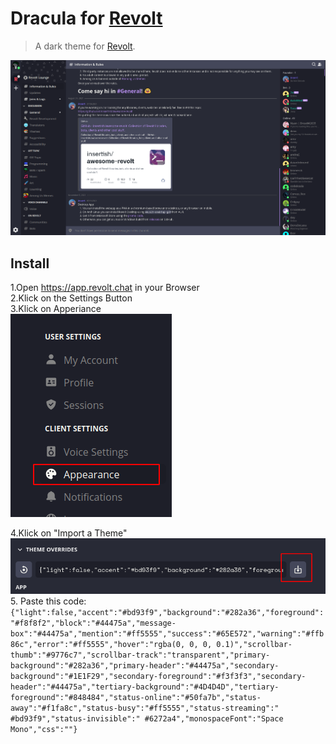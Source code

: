 # Dracula for [Revolt](https://revolt.chat)

> A dark theme for [Revolt](https://revolt.chat).

![Screenshot](./screenshot.png)

## Install

1.Open https://app.revolt.chat in your Browser  
2.Klick on the Settings Button  
3.Klick on Apperiance  
![Screenshot](./settings.png)

4.Klick on "Import a Theme"  
![Screenshot](./importtheme.png)  
5. Paste this code:  
`{"light":false,"accent":"#bd93f9","background":"#282a36","foreground":"#f8f8f2","block":"#44475a","message-box":"#44475a","mention":"#ff5555","success":"#65E572","warning":"#ffb86c","error":"#ff5555","hover":"rgba(0, 0, 0, 0.1)","scrollbar-thumb":"#9776c7","scrollbar-track":"transparent","primary-background":"#282a36","primary-header":"#44475a","secondary-background":"#1E1F29","secondary-foreground":"#f3f3f3","secondary-header":"#44475a","tertiary-background":"#4D4D4D","tertiary-foreground":"#848484","status-online":"#50fa7b","status-away":"#f1fa8c","status-busy":"#ff5555","status-streaming":" #bd93f9","status-invisible":" #6272a4","monospaceFont":"Space Mono","css":""}`
